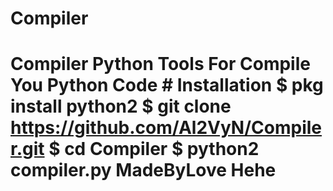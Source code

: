 # Compiler
# Compiler Python Tools For Compile You Python Code # Installation $ pkg install python2  $ git clone https://github.com/Al2VyN/Compiler.git  $ cd Compiler  $ python2 compiler.py  MadeByLove Hehe

